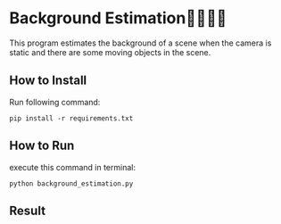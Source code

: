 # Background Estimation🚗🚙🚚🚛
This program estimates the background of a scene when the camera is static and there are some moving objects in the scene.



## How to Install
Run following command:
```
pip install -r requirements.txt
```

## How to Run
execute this command in terminal:
```
python background_estimation.py
```

## Result
